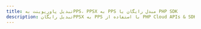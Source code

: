 ---title: تبدیل پاورپوینت بهPPS، PPSX به PPS مبدل رایگان یا PHP SDKdescription: تبدیل رایگانPPSX به PPS با استفاده از PHP Cloud APIs & SDK. همچنین اسناد Microsoft PowerPoint را در Cloud ایجاد، ویرایش و رندر کنید.---